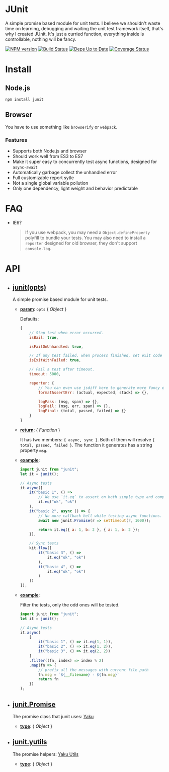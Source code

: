 # JUnit

A simple promise based module for unit tests.
I believe we shouldn't waste time on learning, debugging and waiting the unit test framework itself,
that's why I created JUnit. It's just a curried function, everything inside is controllable, nothing
will be fancy.

[![NPM version](https://badge.fury.io/js/noflow.svg)](http://badge.fury.io/js/noflow) [![Build Status](https://travis-ci.org/ysmood/noflow.svg)](https://travis-ci.org/ysmood/noflow) [![Deps Up to Date](https://david-dm.org/ysmood/noflow.svg?style=flat)](https://david-dm.org/ysmood/noflow) [![Coverage Status](https://coveralls.io/repos/ysmood/junit/badge.svg?branch=master&service=github)](https://coveralls.io/github/ysmood/junit?branch=master)


# Install

## Node.js

`npm install junit`

## Browser

You have to use something like `browserify` or `webpack`.


### Features

- Supports both Node.js and browser
- Should work well from ES3 to ES7
- Make it super easy to concurrently test async functions, designed for `async-await`
- Automatically garbage collect the unhandled error
- Full customizable report sytle
- Not a single global variable pollution
- Only one dependency, light weight and behavior predictable


# FAQ

- IE6?

  > If you use webpack, you may need a `Object.defineProperty` polyfill to bundle your tests.
  > You may also need to install a `reporter` designed for old browser, they don't support `console.log`.


# API

- ## **[junit(opts)](src/index.js?source#L86)**

    A simple promise based module for unit tests.

    - **<u>param</u>**: `opts` { _Object_ }

        Defaults:
        ```js
        {
            // Stop test when error occurred.
            isBail: true,

            isFailOnUnhandled: true,

            // If any test failed, when process finished, set exit code to failed number.
            isExitWithFailed: true,

            // Fail a test after timeout.
            timeout: 5000,

            reporter: {
                // You can even use jsdiff here to generate more fancy error info.
                formatAssertErr: (actual, expected, stack) => {},

                logPass: (msg, span) => {},
                logFail: (msg, err, span) => {},
                logFinal: (total, passed, failed) => {}
            }
        }
        ```

    - **<u>return</u>**: { _Function_ }

        It has two members: `{ async, sync }`.
        Both of them will resolve `{ total, passed, failed }`.
        The function it generates has a string property `msg`.

    - **<u>example</u>**:

        ```js
        import junit from "junit";
        let it = junit();

        // Async tests
        it.async([
            it("basic 1", () =>
                // We use `it.eq` to assert on both simple type and complex object.
                it.eq("ok", "ok")
            ),
            it("basic 2", async () => {
                // No more callback hell while testing async functions.
                await new junit.Promise(r => setTimeout(r, 1000));

                return it.eq({ a: 1, b: 2 }, { a: 1, b: 2 });
            }),

            // Sync tests
            kit.flow([
                it("basic 3", () =>
                    it.eq("ok", "ok")
                ),
                it("basic 4", () =>
                    it.eq("ok", "ok")
                )
            ])
        ]);
        ```

    - **<u>example</u>**:

        Filter the tests, only the odd ones will be tested.
        ```js
        import junit from "junit";
        let it = junit();

        // Async tests
        it.async(
            [
                it("basic 1", () => it.eq(1, 1)),
                it("basic 2", () => it.eq(1, 2)),
                it("basic 3", () => it.eq(2, 2))
            ]
            .filter((fn, index) => index % 2)
            .map(fn => {
                // prefix all the messages with current file path
                fn.msg = `${__filename} - ${fn.msg}`
                return fn
            })
        );
        ```

- ## **[junit.Promise](src/index.js?source#L175)**

    The promise class that junit uses: [Yaku](https://github.com/ysmood/yaku)

    - **<u>type</u>**: { _Object_ }

- ## **[junit.yutils](src/index.js?source#L181)**

    The promise helpers: [Yaku Utils](https://github.com/ysmood/yaku#utils)

    - **<u>type</u>**: { _Object_ }


